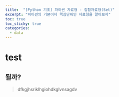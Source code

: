 ```yaml
---
title:  "[Python 기초] 파이썬 자료형 - 집합자료형(Set)"
excerpt: "파이썬의 기본이자 핵심단위인 자료형을 알아보자"
toc: true
toc_sticky: true
categories:
  - data
---
```


# test

## 될까?
> dfkgjhsriklhgiohdkglvnsagdv
